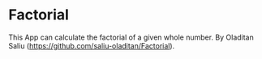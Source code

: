 # Factorial
This App can calculate the factorial of a given whole number.
By Oladitan Saliu  (https://github.com/saliu-oladitan/Factorial).
